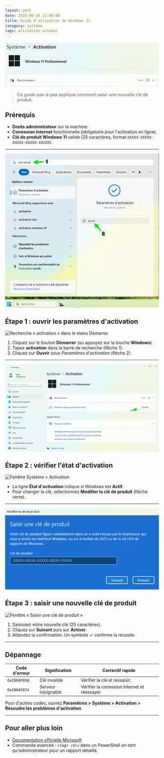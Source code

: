 ```yaml
---
layout: post
date: 2025-06-16 13:00:00
title: Guide d'activation de Windows 11
category: système
tags: activation windows
---
```


![activation](https://raw.githubusercontent.com/brahimmachkouri/theblog/main/assets/images/activation.png)

> Ce guide pas-à-pas explique comment saisir une nouvelle clé de produit.

## Prérequis

- **Droits administrateur** sur la machine.
- **Connexion Internet** fonctionnelle (obligatoire pour l'activation en ligne).
- **Clé de produit Windows 11** valide (25 caractères, format `XXXXX-XXXXX-XXXXX-XXXXX-XXXXX`).

---

![Activation1](https://raw.githubusercontent.com/brahimmachkouri/theblog/main/assets/images/activation1.png)

## Étape 1 : ouvrir les paramètres d'activation

![Recherche « activation » dans le menu Démarrer](activation1.png)

1. Cliquez sur le bouton **Démarrer** (ou appuyez sur la touche **Windows**).
2. Tapez **activation** dans la barre de recherche (flèche 1).
3. Cliquez sur **Ouvrir** sous *Paramètres d'activation* (flèche 2).

---

![Activation2](https://raw.githubusercontent.com/brahimmachkouri/theblog/main/assets/images/activation2.png)

## Étape 2 : vérifier l'état d'activation

![Fenêtre Système > Activation](activation2.png)

- La ligne **État d'activation** indique si Windows est **Actif**.
- Pour changer la clé, sélectionnez **Modifier la clé de produit** (flèche verte).

---

![Activation3](https://raw.githubusercontent.com/brahimmachkouri/theblog/main/assets/images/activation3.png)

## Étape 3 : saisir une nouvelle clé de produit

![Fenêtre « Saisir une clé de produit »](activation3.png)

1. Saisissez votre nouvelle clé (25 caractères).
2. Cliquez sur **Suivant** puis sur **Activer**.
3. Attendez la confirmation. Un symbole ✓ confirme la réussite.

---

## Dépannage

| Code d'erreur | Signification | Correctif rapide |
|---------------|--------------|------------------|
| `0xC004F050` | Clé invalide | Vérifier la clé et ressaisir. |
| `0xC004F074` | Serveur injoignable | Vérifier la connexion Internet et réessayer. |

Pour d'autres codes, ouvrez **Paramètres > Système > Activation > Résoudre les problèmes d'activation**.

---

## Pour aller plus loin

- [Documentation officielle Microsoft](https://support.microsoft.com/windows/activation)
- Commande avancée : `slmgr /dlv` dans un PowerShell *en tant qu'administrateur* pour un rapport détaillé.